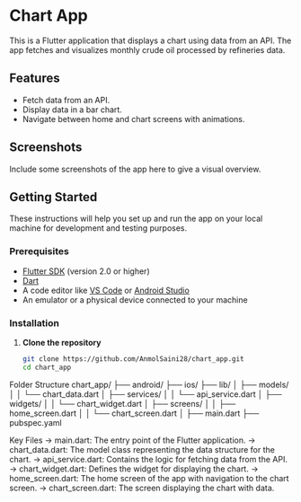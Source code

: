 # Chart App

This is a Flutter application that displays a chart using data from an API. The app fetches and visualizes monthly crude oil processed by refineries data.

## Features

- Fetch data from an API.
- Display data in a bar chart.
- Navigate between home and chart screens with animations.

## Screenshots

Include some screenshots of the app here to give a visual overview.

## Getting Started

These instructions will help you set up and run the app on your local machine for development and testing purposes.

### Prerequisites

- [Flutter SDK](https://flutter.dev/docs/get-started/install) (version 2.0 or higher)
- [Dart](https://dart.dev/get-dart)
- A code editor like [VS Code](https://code.visualstudio.com/) or [Android Studio](https://developer.android.com/studio)
- An emulator or a physical device connected to your machine

### Installation

1. **Clone the repository**

   ```bash
   git clone https://github.com/AnmolSaini28/chart_app.git
   cd chart_app


Folder Structure
chart_app/
├── android/
├── ios/
├── lib/
│   ├── models/
│   │   └── chart_data.dart
│   ├── services/
│   │   └── api_service.dart
│   ├── widgets/
│   │   └── chart_widget.dart
│   ├── screens/
│   │   ├── home_screen.dart
│   │   └── chart_screen.dart
│   ├── main.dart
├── pubspec.yaml


Key Files
-> main.dart: The entry point of the Flutter application.
-> chart_data.dart: The model class representing the data structure for the chart.
-> api_service.dart: Contains the logic for fetching data from the API.
-> chart_widget.dart: Defines the widget for displaying the chart.
-> home_screen.dart: The home screen of the app with navigation to the chart screen.
-> chart_screen.dart: The screen displaying the chart with data.

